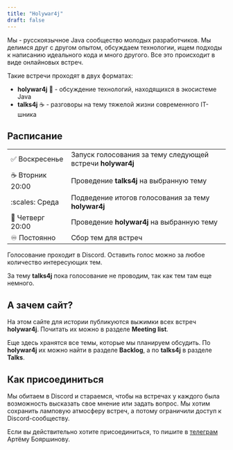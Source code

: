 ```yaml
---
title: "Holywar4j"
draft: false
---
```


Мы - русскоязычное Java сообщество молодых разработчиков.
Мы делимся друг с другом опытом, обсуждаем технологии, ищем подходы к написанию идеального кода и много другого. Все это происходит в виде онлайновых встреч.

Такие встречи проходят в двух форматах:
* **holywar4j** :japanese_ogre: - обсуждение технологий, находящихся в экосистеме Java 
* **talks4j** :coffee: - разговоры на тему тяжелой жизни современного IT-шника

## Расписание

|  |  |
|--------------------------------|-----------------------------------|
| :white_check_mark: Воскресенье | Запуск голосования за тему следующей встречи **holywar4j** |
| :coffee: Вторник 20:00         | Проведение **talks4j** на выбранную тему |
| :scales: Среда                 | Подведение итогов голосования за тему **holywar4j** |
| :japanese_ogre: Четверг 20:00  | Проведение **holywar4j** на выбранную тему |
| :infinity: Постоянно           | Сбор тем для встреч |

Голосование проходит в Discord. Оставить голос можно за любое количество интересующих тем.

За тему **talks4j** пока голосование не проводим, так как тем там еще немного.

## А зачем сайт?

На этом сайте для истории публикуются выжимки всех встреч **holywar4j**.
Почитать их можно в разделе **Meeting list**.

Еще здесь хранятся все темы, которые мы планируем обсудить. 
По **holywar4j** их можно найти в разделе **Backlog**, а по **talks4j** в разделе **Talks**.


## Как присоединиться

Мы обитаем в Discord и стараемся, чтобы на встречах у каждого была возможность высказать свое мнение или задать вопрос.
Мы хотим сохранить ламповую атмосферу встреч, а потому ограничили доступ к Discord-сообществу.

Если вы действительно хотите присоединиться, то пишите в [телеграм](https://t.me/boiarshinov) Артёму Бояршинову.
